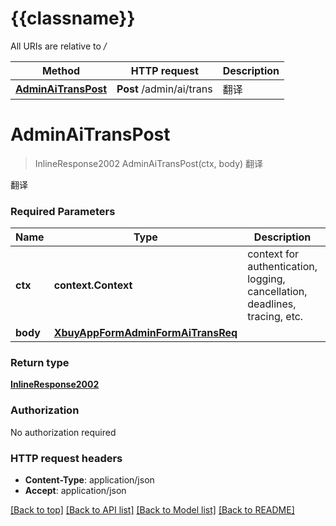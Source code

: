 # {{classname}}

All URIs are relative to */*

Method | HTTP request | Description
------------- | ------------- | -------------
[**AdminAiTransPost**](AiApi.md#AdminAiTransPost) | **Post** /admin/ai/trans | 翻译

# **AdminAiTransPost**
> InlineResponse2002 AdminAiTransPost(ctx, body)
翻译

翻译

### Required Parameters

Name | Type | Description  | Notes
------------- | ------------- | ------------- | -------------
 **ctx** | **context.Context** | context for authentication, logging, cancellation, deadlines, tracing, etc.
  **body** | [**XbuyAppFormAdminFormAiTransReq**](XbuyAppFormAdminFormAiTransReq.md)|  | 

### Return type

[**InlineResponse2002**](inline_response_200_2.md)

### Authorization

No authorization required

### HTTP request headers

 - **Content-Type**: application/json
 - **Accept**: application/json

[[Back to top]](#) [[Back to API list]](../README.md#documentation-for-api-endpoints) [[Back to Model list]](../README.md#documentation-for-models) [[Back to README]](../README.md)

